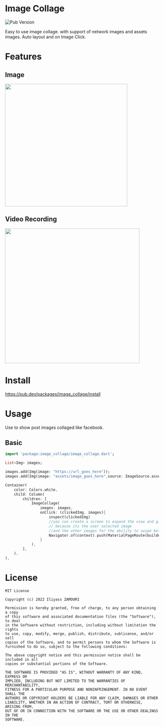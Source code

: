 # Image Collage
![Pub Version](https://img.shields.io/pub/v/image_collage?label=Image%20Collage&logo=flutter)

Easy to use image collage.
with support of network images and assets images.
Auto layout and on Image Click. 

# Features

## Image

<img src="https://raw.githubusercontent.com/iliyass-zamouri/image_collage/main/images/screenshot.png" width="400" />

## Video Recording

<img src="https://raw.githubusercontent.com/iliyass-zamouri/image_collage/main/images/screenrecord.gif" height="440" />  

# Install

https://pub.dev/packages/image_collage/install

# Usage

Use to show post images collaged like facebook.

## Basic

```dart
import 'package:image_collage/image_collage.dart';

List<Img> images;

images.add(Img(image: "https://url_goes_here"));
images.add(Img(image: "assets/image_goes_here",source: ImageSource.assets));

Container(
    color: Colors.white,
    child: Column(
        children: [
            ImageCollage(
                images: images,
                onClick: (clickedImg, images){
                    inspect(clickedImg)
                    //you can create a screen to expand the view and give clickedImg to show it
                    // because its the user selected image 
                    //and the other images for the ability to swipe between them all.
                    Navigator.of(context).push(MaterialPageRoute(builder: (context) => ImageViewer(clickedImg: clickedImg, images: images )));
                }
            ),
        ],
    ),
),
```

<!-- ## Customized

```
``` -->

<!-- # Contributing

1. Fork it
2. Create your feature branch (git checkout -b new_feature_branch)
3. Commit your changes (git commit -am 'Add some feature')
4. Push to the branch (git push origin new_feature_branch)
5. Create new Pull Request -->

# License

```
MIT License

Copyright (c) 2022 Iliyass ZAMOURI

Permission is hereby granted, free of charge, to any person obtaining a copy
of this software and associated documentation files (the "Software"), to deal
in the Software without restriction, including without limitation the rights
to use, copy, modify, merge, publish, distribute, sublicense, and/or sell
copies of the Software, and to permit persons to whom the Software is
furnished to do so, subject to the following conditions:

The above copyright notice and this permission notice shall be included in all
copies or substantial portions of the Software.

THE SOFTWARE IS PROVIDED "AS IS", WITHOUT WARRANTY OF ANY KIND, EXPRESS OR
IMPLIED, INCLUDING BUT NOT LIMITED TO THE WARRANTIES OF MERCHANTABILITY,
FITNESS FOR A PARTICULAR PURPOSE AND NONINFRINGEMENT. IN NO EVENT SHALL THE
AUTHORS OR COPYRIGHT HOLDERS BE LIABLE FOR ANY CLAIM, DAMAGES OR OTHER
LIABILITY, WHETHER IN AN ACTION OF CONTRACT, TORT OR OTHERWISE, ARISING FROM,
OUT OF OR IN CONNECTION WITH THE SOFTWARE OR THE USE OR OTHER DEALINGS IN THE
SOFTWARE.
```
